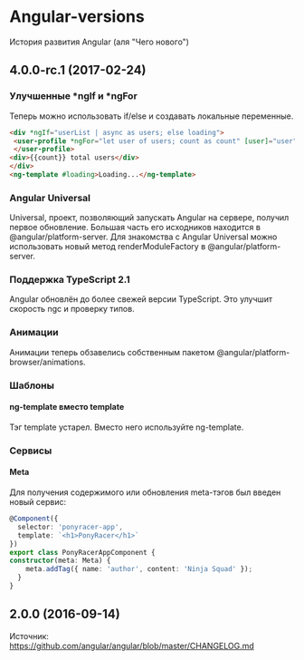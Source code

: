 # Angular-versions
История развития Angular (аля "Чего нового")

## 

## 4.0.0-rc.1 (2017-02-24)

### Улучшенные *ngIf и *ngFor
Теперь можно использовать if/else и создавать локальные переменные.
```html
<div *ngIf="userList | async as users; else loading">
 <user-profile *ngFor="let user of users; count as count" [user]="user">
 </user-profile>
<div>{{count}} total users</div>
</div>
<ng-template #loading>Loading...</ng-template>
```
### Angular Universal
Universal, проект, позволяющий запускать Angular на сервере, получил первое обновление. Большая часть его исходников находится в @angular/platform-server. Для знакомства с Angular Universal можно использовать новый метод renderModuleFactory в @angular/platform-server.

### Поддержка TypeScript 2.1
Angular обновлён до более свежей версии TypeScript. Это улучшит скорость ngc и проверку типов.
### Анимации
Анимации теперь обзавелись собственным пакетом @angular/platform-browser/animations.
### Шаблоны
#### ng-template вместо template
Тэг template устарел. Вместо него используйте ng-template.
### Сервисы
#### Meta
Для получения содержимого или обновления meta-тэгов был введен новый сервис:
```typescript
@Component({
  selector: 'ponyracer-app',
  template: `<h1>PonyRacer</h1>`
})
export class PonyRacerAppComponent {
constructor(meta: Meta) {
    meta.addTag({ name: 'author', content: 'Ninja Squad' });
  }
}
```
## 2.0.0 (2016-09-14)

Источник: https://github.com/angular/angular/blob/master/CHANGELOG.md
